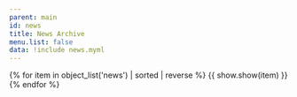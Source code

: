 ```yaml
---
parent: main
id: news
title: News Archive
menu.list: false
data: !include news.myml
---
```


{% for item in object_list('news') | sorted | reverse %}
{{ show.show(item) }}
{% endfor %}
